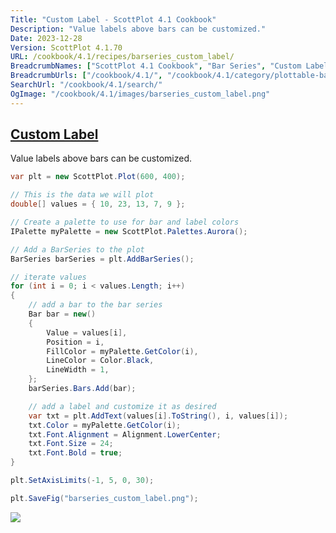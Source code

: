 ```yaml
---
Title: "Custom Label - ScottPlot 4.1 Cookbook"
Description: "Value labels above bars can be customized."
Date: 2023-12-28
Version: ScottPlot 4.1.70
URL: /cookbook/4.1/recipes/barseries_custom_label/
BreadcrumbNames: ["ScottPlot 4.1 Cookbook", "Bar Series", "Custom Label"]
BreadcrumbUrls: ["/cookbook/4.1/", "/cookbook/4.1/category/plottable-bar-series", "/cookbook/4.1/recipes/barseries_custom_label/"]
SearchUrl: "/cookbook/4.1/search/"
OgImage: "/cookbook/4.1/images/barseries_custom_label.png"
---
```


<h2><a id='custom-label' href='/cookbook/4.1/recipes/barseries_custom_label/'>Custom Label</a></h2>

Value labels above bars can be customized.

```cs
var plt = new ScottPlot.Plot(600, 400);

// This is the data we will plot
double[] values = { 10, 23, 13, 7, 9 };

// Create a palette to use for bar and label colors
IPalette myPalette = new ScottPlot.Palettes.Aurora();

// Add a BarSeries to the plot
BarSeries barSeries = plt.AddBarSeries();

// iterate values
for (int i = 0; i < values.Length; i++)
{
    // add a bar to the bar series
    Bar bar = new()
    {
        Value = values[i],
        Position = i,
        FillColor = myPalette.GetColor(i),
        LineColor = Color.Black,
        LineWidth = 1,
    };
    barSeries.Bars.Add(bar);

    // add a label and customize it as desired
    var txt = plt.AddText(values[i].ToString(), i, values[i]);
    txt.Color = myPalette.GetColor(i);
    txt.Font.Alignment = Alignment.LowerCenter;
    txt.Font.Size = 24;
    txt.Font.Bold = true;
}

plt.SetAxisLimits(-1, 5, 0, 30);

plt.SaveFig("barseries_custom_label.png");
```

<img src='../../images/barseries_custom_label.png' class='d-block mx-auto my-5' />


